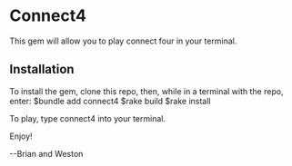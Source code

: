 # Connect4

This gem will allow you to play connect four in your terminal. 

## Installation

To install the gem, clone this repo, then, while in a terminal with the repo, enter:
        $bundle add connect4
        $rake build
        $rake install
        
        
To play, type connect4 into your terminal.

Enjoy!

--Brian and Weston



